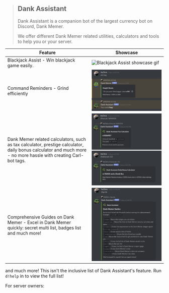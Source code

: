 > ## Dank Assistant
> Dank Assistant is a companion bot of the largest currency bot on Discord, Dank Memer.
>
> We offer different Dank Memer related utilities, calculators and tools to help you or your server.

| Feature                                                                                                                                                         | Showcase                                                                                                                                                                                                                                   |
|-----------------------------------------------------------------------------------------------------------------------------------------------------------------|--------------------------------------------------------------------------------------------------------------------------------------------------------------------------------------------------------------------------------------------|
| Blackjack Assist - Win blackjack game easily.                                                                                                                   | ![Blackjack Assist showcase gif](https://raw.githubusercontent.com/Dank-Assistant/topgg-description/main/bjassist-showcase.gif)                                                                                                            |
| Command Reminders - Grind efficiently                                                                                                                           | ![Command Reminders showcase image](https://raw.githubusercontent.com/Dank-Assistant/topgg-description/main/command-reminder-showcase.png)                                                                                                 |
| Dank Memer related calculators, such as tax calculator, prestige calculator, daily bonus calculator and much more - no more hassle with creating Carl-bot tags. | ![Taxcalc showcase image](https://raw.githubusercontent.com/Dank-Assistant/topgg-description/main/tc-showcase.jpg)<br>![Dailycalc showcase image](https://raw.githubusercontent.com/Dank-Assistant/topgg-description/main/dc-showcase.jpg) |
| Comprehensive Guides on Dank Memer - Excel in Dank Memer quickly: secret multi list, badges list and much more!                                                 | ![Guide showcase image](https://raw.githubusercontent.com/Dank-Assistant/topgg-description/main/guide-showcase.jpg)                                                                                                                        |

and much more! This isn't the inclusive list of Dank Assistant's feature. Run `d!help` in to view the full list!

For server owners:
